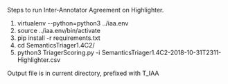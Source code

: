 
Steps to run Inter-Annotator Agreement on Highlighter.

1. virtualenv --python=python3 ../iaa.env
2. source ../iaa.env/bin/activate
3. pip install -r requirements.txt
4. cd SemanticsTriager1.4C2/
4. python3 TriagerScoring.py -i SemanticsTriager1.4C2-2018-10-31T2311-Highlighter.csv


Output file is in current directory, prefixed with T_IAA
